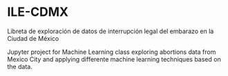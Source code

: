 # ILE-CDMX
Libreta de exploración de datos de interrupción legal del embarazo en la Ciudad de México

Jupyter project for Machine Learning class exploring abortions data from Mexico City and applying differente machine learning techniques based on the data.
